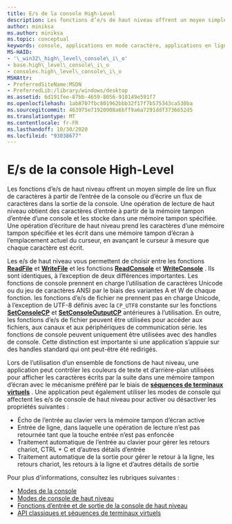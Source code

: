 ```yaml
---
title: E/s de la console High-Level
description: Les fonctions d’e/s de haut niveau offrent un moyen simple de lire un flux de caractères à partir de l’entrée de la console ou d’écrire un flux de caractères dans la sortie de la console.
author: miniksa
ms.author: miniksa
ms.topic: conceptual
keywords: console, applications en mode caractère, applications en ligne de commande, applications de terminal, API console
MS-HAID:
- '\_win32\_high\_level\_console\_i\_o'
- base.high\_level\_console\_i\_o
- consoles.high\_level\_console\_i\_o
MSHAttr:
- PreferredSiteName:MSDN
- PreferredLib:/library/windows/desktop
ms.assetid: 6d191fee-87bb-4659-8056-910149e591f7
ms.openlocfilehash: 1ab8707fbc801962bbb32f17f7b575343ca530ba
ms.sourcegitcommit: 463975e71920908a6bff9a6a7291ddf3736652d5
ms.translationtype: MT
ms.contentlocale: fr-FR
ms.lasthandoff: 10/30/2020
ms.locfileid: "93038677"
---
```

# <a name="high-level-console-io"></a>E/s de la console High-Level

Les fonctions d’e/s de haut niveau offrent un moyen simple de lire un flux de caractères à partir de l’entrée de la console ou d’écrire un flux de caractères dans la sortie de la console. Une opération de lecture de haut niveau obtient des caractères d’entrée à partir de la mémoire tampon d’entrée d’une console et les stocke dans une mémoire tampon spécifiée. Une opération d’écriture de haut niveau prend les caractères d’une mémoire tampon spécifiée et les écrit dans une mémoire tampon d’écran à l’emplacement actuel du curseur, en avançant le curseur à mesure que chaque caractère est écrit.

Les e/s de haut niveau vous permettent de choisir entre les fonctions [**ReadFile**](https://msdn.microsoft.com/library/windows/desktop/aa365467) et [**WriteFile**](https://msdn.microsoft.com/library/windows/desktop/aa365747) et les fonctions [**ReadConsole**](readconsole.md) et [**WriteConsole**](writeconsole.md) . Ils sont identiques, à l’exception de deux différences importantes. Les fonctions de console prennent en charge l’utilisation de caractères Unicode ou du jeu de caractères ANSI par le biais des variantes A et W de chaque fonction. les fonctions d’e/s de fichier ne prennent pas en charge Unicode, à l’exception de UTF-8 définis avec la `CP_UTF8` constante sur les fonctions **[SetConsoleCP](setconsolecp.md)** et **[SetConsoleOutputCP](setconsoleoutputcp.md)** antérieures à l’utilisation. En outre, les fonctions d’e/s de fichier peuvent être utilisées pour accéder aux fichiers, aux canaux et aux périphériques de communication série. les fonctions de console peuvent uniquement être utilisées avec des handles de console. Cette distinction est importante si une application s’appuie sur des handles standard qui ont peut-être été redirigés.

Lors de l’utilisation d’un ensemble de fonctions de haut niveau, une application peut contrôler les couleurs de texte et d’arrière-plan utilisées pour afficher les caractères écrits par la suite dans une mémoire tampon d’écran avec le mécanisme préféré par le biais de **[séquences de terminaux virtuels](console-virtual-terminal-sequences.md)** . Une application peut également utiliser les modes de console qui affectent les e/s de console de haut niveau pour activer ou désactiver les propriétés suivantes :

- Écho de l’entrée au clavier vers la mémoire tampon d’écran active
- Entrée de ligne, dans laquelle une opération de lecture n’est pas retournée tant que la touche entrée n’est pas enfoncée
- Traitement automatique de l’entrée au clavier pour gérer les retours chariot, CTRL + C et d’autres détails d’entrée
- Traitement automatique de la sortie pour gérer le retour à la ligne, les retours chariot, les retours à la ligne et d’autres détails de sortie

Pour plus d'informations, consultez les rubriques suivantes :

- [Modes de la console](console-modes.md)
- [Modes de console de haut niveau](high-level-console-modes.md)
- [Fonctions d’entrée et de sortie de la console de haut niveau](high-level-console-input-and-output-functions.md)
- [API classiques et séquences de terminaux virtuels](classic-vs-vt.md)
